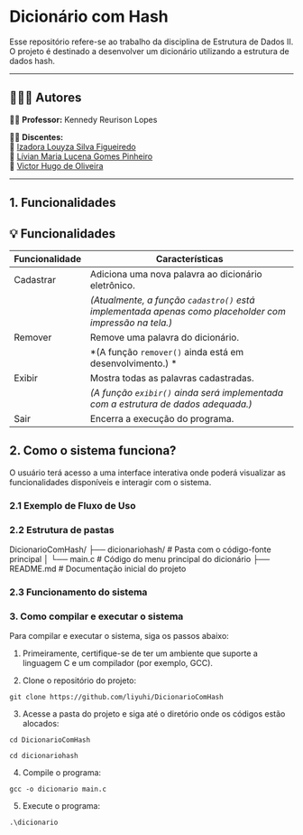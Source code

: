 # Dicionário com Hash

Esse repositório refere-se ao trabalho da disciplina de Estrutura de Dados II. O projeto é destinado a desenvolver um dicionário utilizando a estrutura de dados hash. 

---
## 👨‍👧‍👧 Autores

👨‍🏫 **Professor:** Kennedy Reurison Lopes

👩‍🎓 **Discentes:**  
🔹 [Izadora Louyza Silva Figueiredo](https://github.com/liyuhi)  
🔹 [Lívian Maria Lucena Gomes Pinheiro](https://github.com/livianlucena)   
🔹 [Victor Hugo de Oliveira](https://github.com/Victor350br)

---

## 1. Funcionalidades

## 💡 Funcionalidades

| Funcionalidade | Características                                                                                         |
|----------------|--------------------------------------------------------------------------------------------------------|
| Cadastrar      | Adiciona uma nova palavra ao dicionário eletrônico.                                                    |
|                | *(Atualmente, a função `cadastro()` está implementada apenas como placeholder com impressão na tela.)* |
| Remover        | Remove uma palavra do dicionário.                                                                      |
|                | *(A função `remover()` ainda está em desenvolvimento.) *                                              |
| Exibir         | Mostra todas as palavras cadastradas.                                                                 |
|                | *(A função `exibir()` ainda será implementada com a estrutura de dados adequada.)*                     |
| Sair           | Encerra a execução do programa.                                                                        |

## 2. Como o sistema funciona?

O usuário terá acesso a uma interface interativa onde poderá visualizar as funcionalidades disponíveis e interagir com o sistema. 

### 2.1 Exemplo de Fluxo de Uso


### 2.2 Estrutura de pastas

DicionarioComHash/
├── dicionariohash/        # Pasta com o código-fonte principal
│   └── main.c             # Código do menu principal do dicionário
├── README.md              # Documentação inicial do projeto


### 2.3 Funcionamento do sistema


### 3. Como compilar e executar o sistema

Para compilar e executar o sistema, siga os passos abaixo:

1. Primeiramente, certifique-se de ter um ambiente que suporte a linguagem C e um compilador (por exemplo, GCC).
   
2. Clone o repositório do projeto:

```
git clone https://github.com/liyuhi/DicionarioComHash
```

3. Acesse a pasta do projeto e siga até o diretório onde os códigos estão alocados:
   
```
cd DicionarioComHash
```
```
cd dicionariohash
```

4. Compile o programa:

```
gcc -o dicionario main.c 
```

5. Execute o programa:
   
```
.\dicionario
```

